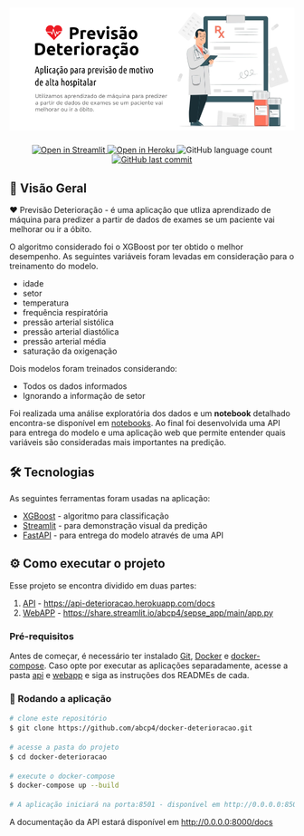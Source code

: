 <h1 align="center">
    <img alt="Previsão Deterioração" title="#PrevisaoDeterioracao" src="./assets/banner.png" />
</h1>

<p align="center">
  <a href="https://share.streamlit.io/abcp4/sepse_app/main/app.py">
    <img alt="Open in Streamlit" src="https://static.streamlit.io/badges/streamlit_badge_black_white.svg">
  </a>
  <a href="https://api-deterioracao.herokuapp.com/docs">
      <img alt="Open in Heroku" src="https://img.shields.io/static/v1?label=Heroku&message=Open API Docs&color=green">
  </a>
  <img alt="GitHub language count" src="https://img.shields.io/github/languages/count/abcp4/docker-deterioracao?color=%2304D361">
  <a href="https://github.com/abcp4/docker-deterioracao/commits/master">
    <img alt="GitHub last commit" src="https://img.shields.io/github/last-commit/abcp4/docker-deterioracao">
  </a>
</p>

## 🔖 Visão Geral

❤️ Previsão Deterioração - é uma aplicação que utliza aprendizado de máquina para predizer a partir de dados de exames se um paciente vai melhorar ou ir a óbito.

O algoritmo considerado foi o XGBoost por ter obtido o melhor desempenho. As seguintes variáveis foram levadas em consideração para o treinamento do modelo.
- idade 
- setor
- temperatura
- frequência respiratória
- pressão arterial sistólica
- pressão arterial diastólica
- pressão arterial média
- saturação da oxigenação

Dois modelos foram treinados considerando:
- Todos os dados informados
- Ignorando a informação de setor

Foi realizada uma análise exploratória dos dados e um **notebook** detalhado encontra-se disponível em [notebooks](notebooks). Ao final foi desenvolvida uma API para entrega do modelo e uma aplicação web que permite entender quais variáveis são consideradas mais importantes na predição.

## 🛠 Tecnologias

As seguintes ferramentas foram usadas na aplicação:

- [XGBoost][docker] - algoritmo para classificação
- [Streamlit][streamlit] - para demonstração visual da predição
- [FastAPI][fastapi] - para entrega do modelo através de uma API


## :gear: Como executar o projeto

Esse projeto se encontra dividido em duas partes:
1. [API](api) - https://api-deterioracao.herokuapp.com/docs
2. [WebAPP](webapp) - https://share.streamlit.io/abcp4/sepse_app/main/app.py

### Pré-requisitos

Antes de começar, é necessário ter instalado [Git](https://git-scm.com), [Docker][docker] e [docker-compose][compose]. Caso opte por executar as aplicações separadamente, acesse a pasta [api](api) e [webapp](webapp) e siga as instruções dos READMEs de cada.

### 🎲 Rodando a aplicação

```bash
# clone este repositório
$ git clone https://github.com/abcp4/docker-deterioracao.git

# acesse a pasta do projeto
$ cd docker-deterioracao

# execute o docker-compose
$ docker-compose up --build

# A aplicação iniciará na porta:8501 - disponível em http://0.0.0.0:8501
```
A documentação da API estará disponível em http://0.0.0.0:8000/docs


[docker]: https://docs.docker.com/engine/install/
[streamlit]: https://streamlit.io/
[fastapi]: https://fastapi.tiangolo.com/
[compose]: https://docs.docker.com/compose/

